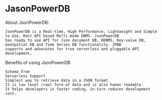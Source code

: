 # JasonPowerDB
About JsonPowerDB:


    JsonPowerDB is a Real-time, High Performance, Lightweight and Simple to Use, Rest API based Multi-mode DBMS. JsonPowerDB 
    has ready to use API for Json document DB, RDBMS, Key-value DB, GeoSpatial DB and Time Series DB functionality. JPDB
    supports and advocates for true serverless and pluggable API development.

Benefits of using JsonPowerDB




    Schema free
    Serverless Support
    Simplest way to retrieve data in a JSON format.
    It is low level (raw) form of data and is also human readable.
    It helps developers in faster coding, in-turn reduces development cost.
